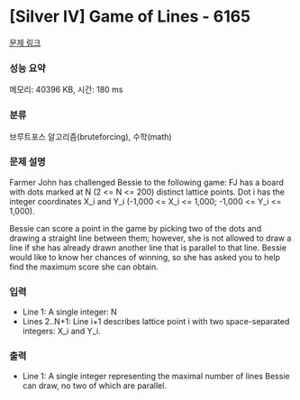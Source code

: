 # [Silver IV] Game of Lines - 6165 

[문제 링크](https://www.acmicpc.net/problem/6165) 

### 성능 요약

메모리: 40396 KB, 시간: 180 ms

### 분류

브루트포스 알고리즘(bruteforcing), 수학(math)

### 문제 설명

<p>Farmer John has challenged Bessie to the following game: FJ has a board with dots marked at N (2 <= N <= 200) distinct lattice points. Dot i has the integer coordinates X_i and Y_i (-1,000 <= X_i <= 1,000; -1,000 <= Y_i <= 1,000).</p>

<p>Bessie can score a point in the game by picking two of the dots and drawing a straight line between them; however, she is not allowed to draw a line if she has already drawn another line that is parallel to that line. Bessie would like to know her chances of winning, so she has asked you to help find the maximum score she can obtain.</p>

### 입력 

 <ul>
	<li>Line 1: A single integer: N</li>
	<li>Lines 2..N+1: Line i+1 describes lattice point i with two space-separated integers: X_i and Y_i.</li>
</ul>

<p> </p>

### 출력 

 <ul>
	<li>Line 1: A single integer representing the maximal number of lines Bessie can draw, no two of which are parallel.</li>
</ul>

<p> </p>

